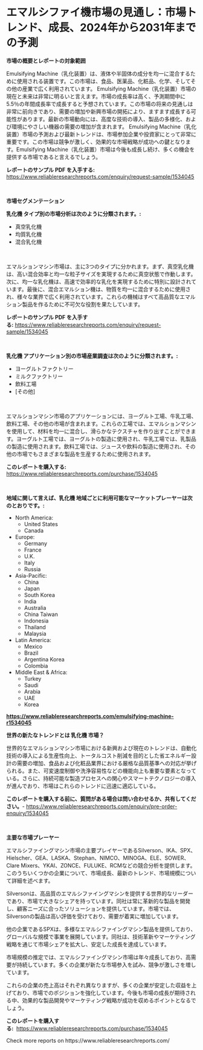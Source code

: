 <p><h1>エマルシファイ機市場の見通し：市場トレンド、成長、2024年から2031年までの予測</h1></p><p><strong>市場の概要とレポートの対象範囲</strong></p>
<p><p>Emulsifying Machine（乳化装置）は、液体や半固体の成分を均一に混合するために使用される装置です。この市場は、食品、医薬品、化粧品、化学、そしてその他の産業で広く利用されています。 Emulsifying Machine（乳化装置）市場の現在と未来は非常に明るいと言えます。市場の成長率は高く、予測期間中に5.5％の年間成長率で成長すると予想されています。この市場の将来の見通しは非常に前向きであり、需要の増加や新興市場の開拓により、ますます成長する可能性があります。最新の市場動向には、高度な技術の導入、製品の多様化、および環境にやさしい機器の需要の増加が含まれます。 Emulsifying Machine（乳化装置）市場の予測および最新トレンドは、市場参加企業や投資家にとって非常に重要です。この市場は競争が激しく、効果的な市場戦略が成功への鍵となります。Emulsifying Machine（乳化装置）市場は今後も成長し続け、多くの機会を提供する市場であると言えるでしょう。</p></p>
<p><strong>レポートのサンプル PDF を入手する:</strong> <a href="https://www.reliableresearchreports.com/enquiry/request-sample/1534045">https://www.reliableresearchreports.com/enquiry/request-sample/1534045</a></p>
<p>&nbsp;</p>
<p><strong>市場セグメンテーション</strong></p>
<p><strong>乳化機 タイプ別の市場分析は次のように分類されます。:</strong></p>
<p><ul><li>真空乳化機</li><li>均質乳化機</li><li>混合乳化機</li></ul></p>
<p>&nbsp;</p>
<p><p>エマルションマシン市場は、主に3つのタイプに分かれます。まず、真空乳化機は、高い混合効率と均一な粒子サイズを実現するために真空状態で作動します。次に、均一な乳化機は、高速で効率的な乳化を実現するために特別に設計されています。最後に、混合エマルション機は、物質を均一に混合するために使用され、様々な業界で広く利用されています。これらの機械はすべて高品質なエマルション製品を作るために不可欠な役割を果たしています。</p></p>
<p><strong>レポートのサンプル PDF を入手する:</strong>&nbsp;<a href="https://www.reliableresearchreports.com/enquiry/request-sample/1534045">https://www.reliableresearchreports.com/enquiry/request-sample/1534045</a></p>
<p>&nbsp;</p>
<p><strong> 乳化機 アプリケーション別の市場産業調査は次のように分類されます。:</strong></p>
<p><ul><li>ヨーグルトファクトリー</li><li>ミルクファクトリー</li><li>飲料工場</li><li>[その他]</li></ul></p>
<p>&nbsp;</p>
<p><p>エマルションマシン市場のアプリケーションには、ヨーグルト工場、牛乳工場、飲料工場、その他の市場が含まれます。これらの工場では、エマルションマシンを使用して、材料を均一に混合し、滑らかなテクスチャを作り出すことができます。ヨーグルト工場では、ヨーグルトの製造に使用され、牛乳工場では、乳製品の製造に使用されます。飲料工場では、ジュースや飲料の製造に使用され、その他の市場でもさまざまな製品を生産するために使用されます。</p></p>
<p><strong>このレポートを購入する:</strong>&nbsp; <a href="https://www.reliableresearchreports.com/purchase/1534045">https://www.reliableresearchreports.com/purchase/1534045</a></p>
<p>&nbsp;</p>
<p><strong>地域に関して言えば、乳化機 地域ごとに利用可能なマーケットプレーヤーは次のとおりです。:</strong></p>
<p><ul>
    <li>
        North America:
        <ul>
            <li>United States</li>
            <li>Canada</li>
        </ul>
    </li>
    <li>
        Europe:
        <ul>
            <li>Germany</li>
            <li>France</li>
            <li>U.K.</li>
            <li>Italy</li>
            <li>Russia</li>
        </ul>
    </li>
    <li>
        Asia-Pacific:
        <ul>
            <li>China</li>
            <li>Japan</li>
            <li>South Korea</li>
            <li>India</li>
            <li>Australia</li>
            <li>China Taiwan</li>
            <li>Indonesia</li>
            <li>Thailand</li>
            <li>Malaysia</li>
        </ul>
    </li>
    <li>
        Latin America:
        <ul>
            <li>Mexico</li>
            <li>Brazil</li>
            <li>Argentina Korea</li>
            <li>Colombia</li>
        </ul>
    </li>
    <li>
        Middle East & Africa:
        <ul>
            <li>Turkey</li>
            <li>Saudi</li>
            <li>Arabia</li>
            <li>UAE</li>
            <li>Korea</li>
        </ul>
    </li>
    </ul></p>
<p><strong><a href="https://www.reliableresearchreports.com/emulsifying-machine-r1534045">https://www.reliableresearchreports.com/emulsifying-machine-r1534045</a></strong>&nbsp;</p>
<p><strong>世界の新たなトレンドとは 乳化機 市場？</strong></p>
<p><p>世界的なエマルションマシン市場における新興および現在のトレンドは、自動化技術の導入による生産性向上、トータルコスト削減を目的とした省エネルギー設計の需要の増加、食品および化粧品業界における厳格な品質基準への対応が挙げられる。また、可変速度制御や洗浄容易性などの機能向上も重要な要素となっている。さらに、持続可能な製造プロセスへの関心やスマートテクノロジーの導入が進んでおり、市場はこれらのトレンドに迅速に適応している。</p></p>
<p><strong>このレポートを購入する前に、質問がある場合は問い合わせるか、共有してください。</strong>- <a href="https://www.reliableresearchreports.com/enquiry/pre-order-enquiry/1534045">https://www.reliableresearchreports.com/enquiry/pre-order-enquiry/1534045</a></p>
<p>&nbsp;</p>
<p><strong>主要な市場プレーヤー</strong></p>
<p><p>エマルシファイングマシン市場の主要プレイヤーであるSilverson、IKA、SPX、Hielscher、GEA、LASKA、Stephan、NIMCO、MINOGA、ELE、SOWER、Clare Mixers、YKAI、ZONCE、FULUKE、RCMなどの競合分析を提供します。このうちいくつかの企業について、市場成長、最新のトレンド、市場規模について詳細を述べます。</p><p>Silversonは、高品質のエマルシファイングマシンを提供する世界的なリーダーであり、市場で大きなシェアを持っています。同社は常に革新的な製品を開発し、顧客ニーズに合ったソリューションを提供しています。市場では、Silversonの製品は高い評価を受けており、需要が着実に増加しています。</p><p>他の企業であるSPXは、多様なエマルシファイングマシン製品を提供しており、グローバルな規模で事業を展開しています。同社は、技術革新やマーケティング戦略を通じて市場シェアを拡大し、安定した成長を達成しています。</p><p>市場規模の推定では、エマルシファイングマシン市場は年々成長しており、高需要が持続しています。多くの企業が新たな市場参入を試み、競争が激しさを増しています。</p><p>これらの企業の売上高はそれぞれ異なりますが、多くの企業が安定した収益を上げており、市場でのポジションを強化しています。今後も市場の成長が期待される中、効果的な製品開発やマーケティング戦略が成功を収めるポイントとなるでしょう。</p></p>
<p><strong>このレポートを購入する:</strong>&nbsp;&nbsp;<a href="https://www.reliableresearchreports.com/purchase/1534045">https://www.reliableresearchreports.com/purchase/1534045</a></p>
<p>Check more reports on https://www.reliableresearchreports.com/</p>